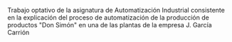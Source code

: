 Trabajo optativo de la asignatura de Automatización Industrial consistente en la explicación del proceso de automatización de la producción de productos "Don Simón" en una de las plantas de la empresa J. García Carrión